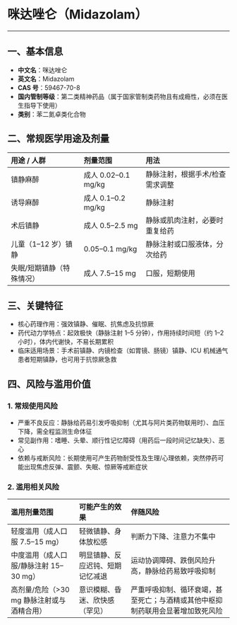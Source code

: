 # 咪达唑仑（Midazolam）
---

## 一、基本信息
- **中文名**：咪达唑仑
- **英文名**：Midazolam
- **CAS 号**：59467-70-8
- **国内管制等级**：第二类精神药品（属于国家管制类药物且有成瘾性，必须在医生指导下使用）
- **类别**：苯二氮卓类化合物


## 二、常规医学用途及剂量
| 用途 / 人群               | 剂量范围                | 用法                          |
| :------------------------ | :---------------------- | :---------------------------- |
| 镇静麻醉                  | 成人 0.02–0.1 mg/kg      | 静脉注射，根据手术/检查需求调整 |
| 诱导麻醉                  | 成人 0.1–0.2 mg/kg       | 静脉注射                      |
| 术后镇静                  | 成人 0.5–2.5 mg          | 静脉或肌肉注射，必要时重复给药 |
| 儿童（1–12 岁）镇静       | 0.05–0.1 mg/kg           | 静脉注射或口服液体，分次给药  |
| 失眠/短期镇静（特殊情况） | 成人 7.5–15 mg           | 口服，短期使用                |


## 三、关键特征
- 核心药理作用：强效镇静、催眠、抗焦虑及抗惊厥
- 药代动力学特点：起效极快（静脉注射 1–5 分钟），作用持续时间短（约 1–2 小时），体内代谢快，不易长期累积
- 临床适用场景：手术前镇静、内镜检查（如胃镜、肠镜）镇静、ICU 机械通气患者短期镇静，也可用于抗惊厥急救


## 四、风险与滥用价值
### 1. 常规使用风险
- 严重不良反应：静脉给药易引发呼吸抑制（尤其与阿片类药物联用时）、血压下降，需全程监测生命体征
- 常见副作用：嗜睡、头晕、顺行性记忆障碍（用药后一段时间记忆缺失）、恶心
- 依赖与戒断风险：长期使用可产生药物耐受性及生理/心理依赖，突然停药可能出现焦虑反弹、震颤、失眠、惊厥等戒断症状

### 2. 滥用相关风险
| 滥用剂量范围               | 可能产生的效果                  | 伴随风险                          |
| :------------------------- | :------------------------------ | :-------------------------------- |
| 轻度滥用（成人口服 7.5–15 mg） | 轻微镇静、身体放松感            | 判断力下降、注意力不集中          |
| 中度滥用（成人口服/静脉注射 15–30 mg） | 明显镇静、反应迟钝、短期记忆减退 | 运动协调障碍、跌倒风险升高，静脉给药易致呼吸抑制 |
| 高剂量/危险（>30 mg 静脉注射或与酒精合用） | 意识模糊、昏迷、欣快感（罕见）  | 严重呼吸抑制、循环衰竭，甚至死亡；与酒精或其他中枢抑制药联用会显著增加致死风险 |

